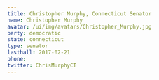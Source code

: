 ```yaml
---
title: Christopher Murphy, Connecticut Senator
name: Christopher Murphy
avatar: /ui/img/avatars/Christopher_Murphy.jpg
party: democratic
state: connecticut
type: senator
lasthall: 2017-02-21
phone: 
twitter: ChrisMurphyCT
---
```

